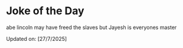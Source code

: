 # Joke of the Day

<!-- #joke -->
abe lincoln may have freed the slaves but Jayesh is everyones master

Updated on: [27/7/2025]
<!-- #jokeEnd -->